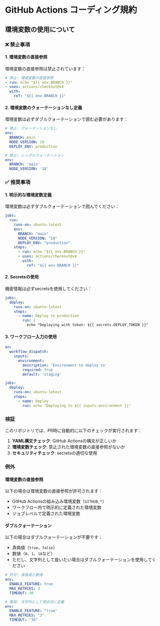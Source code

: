 # GitHub Actions コーディング規約

## 環境変数の使用について

### ❌ 禁止事項

#### 1. 環境変数の直接参照

環境変数の直接参照は禁止されています：

```yaml
# 禁止: 環境変数の直接参照
- run: echo "${{ env.BRANCH }}"
- uses: actions/checkout@v4
  with:
    ref: "${{ env.BRANCH }}"
```

#### 2. 環境変数のクォーテーションなし定義

環境変数は必ずダブルクォーテーションで囲む必要があります：

```yaml
# 禁止: クォーテーションなし
env:
  BRANCH: main
  NODE_VERSION: 18
  DEPLOY_ENV: production

# 禁止: シングルクォーテーション
env:
  BRANCH: 'main'
  NODE_VERSION: '18'
```

### ✅ 推奨事項

#### 1. 明示的な環境変数定義

環境変数は必ずダブルクォーテーションで囲んでください：

```yaml
jobs:
  run:
    runs-on: ubuntu-latest
    env:
      BRANCH: "main"
      NODE_VERSION: "18"
      DEPLOY_ENV: "production"
    steps:
      - run: echo "${{ env.BRANCH }}"
      - uses: actions/checkout@v4
        with:
          ref: "${{ env.BRANCH }}"
```

#### 2. Secretsの使用

機密情報は必ずsecretsを使用してください：

```yaml
jobs:
  deploy:
    runs-on: ubuntu-latest
    steps:
      - name: Deploy to production
        run: |
          echo "Deploying with token: ${{ secrets.DEPLOY_TOKEN }}"
```

#### 3. ワークフロー入力の使用

```yaml
on:
  workflow_dispatch:
    inputs:
      environment:
        description: 'Environment to deploy to'
        required: true
        default: 'staging'

jobs:
  deploy:
    runs-on: ubuntu-latest
    steps:
      - name: Deploy
        run: echo "Deploying to ${{ inputs.environment }}"
```

### 検証

このリポジトリでは、PR時に自動的に以下のチェックが実行されます：

1. **YAML構文チェック**: GitHub Actionsの構文が正しいか
2. **環境変数チェック**: 禁止された環境変数の直接参照がないか
3. **セキュリティチェック**: secretsの適切な使用

### 例外

#### 環境変数の直接参照

以下の場合は環境変数の直接参照が許可されます：

- GitHub Actionsの組み込み環境変数（`GITHUB_*`）
- ワークフロー内で明示的に定義された環境変数
- ジョブレベルで定義された環境変数

#### ダブルクォーテーション

以下の場合はダブルクォーテーションが不要です：

- 真偽値（`true`、`false`）
- 数値（`0`、`1`、`18`など）
- ただし、文字列として扱いたい場合はダブルクォーテーションを使用してください

```yaml
# 許可: 真偽値と数値
env:
  ENABLE_FEATURE: true
  MAX_RETRIES: 3
  TIMEOUT: 30

# 推奨: 文字列として明示的に定義
env:
  ENABLE_FEATURE: "true"
  MAX_RETRIES: "3"
  TIMEOUT: "30"
```
